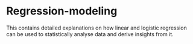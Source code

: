 # Regression-modeling
This contains detailed explanations on how linear and logistic regression can be used to statistically analyse data and derive insights from it.
